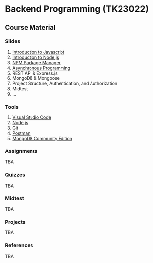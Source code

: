 # Backend Programming (TK23022)

## Course Material

### Slides
1. [Introduction to Javascript](https://docs.google.com/presentation/d/1wg73xY-9s4Y-KHBQCZWmXZm_Ee8QbcDolOV5zvtH0jY/edit?usp=sharing)
2. [Introduction to Node.js](https://docs.google.com/presentation/d/1PXvxZMtSGrCz1cPZpMZXU4g2aCk6eCTt3eJ5pm34ejc/edit?usp=sharing)
3. [NPM Package Manager](https://docs.google.com/presentation/d/1mDibtiDlO0y_ikPIhODVUEGiMRkE7z1n3qDurrvAGN8/edit?usp=sharing)
4. [Asynchronous Programming](https://docs.google.com/presentation/d/1jhqIiuab_Bj6koC6dyxC4654Vn3F88OD5dS_Q3eS6PA/edit?usp=sharing)
5. [REST API & Express.js](https://docs.google.com/presentation/d/1ZS6ZyCHJvde_jVu0jR2HnqgMAWMqzRV09TD7BtWMQms/edit?usp=sharing)
6. MongoDB & Mongoose
7. Project Structure, Authentication, and Authorization
8. Midtest
9. ...

### Tools
1. [Visual Studio Code](https://code.visualstudio.com)
2. [Node.js](https://nodejs.org/en)
3. [Git](https://git-scm.com)
4. [Postman](https://www.postman.com)
5. [MongoDB Community Edition](https://www.mongodb.com/try/download/community)

### Assignments
TBA

### Quizzes
TBA

### Midtest
TBA

### Projects
TBA

### References
TBA
